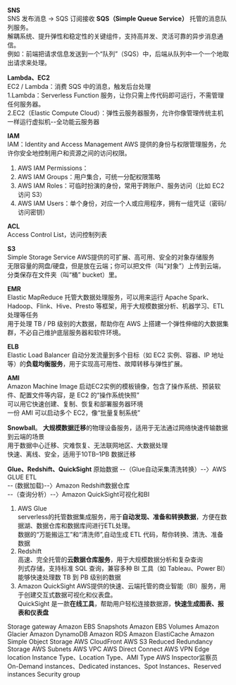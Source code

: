 **SNS**  
SNS 发布消息 → SQS 订阅接收
**SQS（Simple Queue Service）** 
托管的消息队列服务。  
解耦系统、提升弹性和稳定性的关键组件，支持高并发、灵活可靠的异步消息通信。  
例如：前端把请求信息发送到一个“队列”（SQS）中，后端从队列中一个一个地取出请求来处理。  


**Lambda、EC2**  
EC2 / Lambda：消费 SQS 中的消息，触发后台处理  
1.Lambda：Serverless Function 服务，让你只需上传代码即可运行，不需管理任何服务器。  
2.EC2（Elastic Compute Cloud）：弹性云服务器服务，允许你像管理传统主机一样运行虚拟机--全功能云服务器  


**IAM**  
IAM：Identity and Access Management AWS 提供的身份与权限管理服务，允许你安全地控制用户和资源之间的访问权限。  
1. AWS IAM Permissions：  
2. AWS IAM Groups：用户集合，可统一分配权限策略  
3. AWS IAM Roles：可临时扮演的身份，常用于跨账户、服务访问（比如 EC2 访问 S3）  
4. AWS IAM Users：单个身份，对应一个人或应用程序，拥有一组凭证（密码/访问密钥）  


**ACL**  
Access Control List，访问控制列表


**S3**  
Simple Storage Service  AWS提供的可扩展、高可用、安全的对象存储服务  
无限容量的网盘/硬盘，但是放在云端；你可以把文件（叫“对象”）上传到云端，分类保存在文件夹（叫“桶” bucket）里。 


**EMR**  
Elastic MapReduce 托管大数据处理服务，可以用来运行 Apache Spark、Hadoop、Flink、Hive、Presto 等框架，用于大规模数据分析、机器学习、ETL 处理等任务  
用于处理 TB / PB 级别的大数据，帮助你在 AWS 上搭建一个弹性伸缩的大数据集群，不必自己维护底层服务器和软件环境。  


**ELB**  
Elastic Load Balancer 自动分发流量到多个目标（如 EC2 实例、容器、IP 地址等）的**负载均衡服务**，用于实现高可用性、故障转移与弹性扩展。


**AMI**  
Amazon Machine Image 启动EC2实例的模板镜像，包含了操作系统、预装软件、配置文件等内容，是 EC2 的“操作系统快照”  
可以用它快速创建、复制、恢复和部署服务器环境  
一份 AMI 可以启动多个 EC2，像“批量复制系统”  


**Snowball**。
**大规模数据迁移**的物理设备服务，适用于无法通过网络快速传输数据到云端的场景  
用于数据中心迁移、灾难恢复、无法联网地区、大数据处理  
快速、离线、安全，适用于10TB–1PB 数据迁移  

**Glue、Redshift、QuickSight** 
原始数据 --（Glue自动采集清洗转换）--〉AWS GLUE ETL  
        -- (数据加载)--〉Amazon Redshift数据仓库  
        --（查询分析）--〉Amazon QuickSight可视化和BI  

1. AWS Glue  
serverless的托管数据集成服务，用于**自动发现、准备和转换数据**，方便在数据湖、数据仓库和数据库间进行ETL处理。  
数据的“万能搬运工”和“清洗师”,自动生成 ETL 代码，帮你转换、清洗、准备数据  
2. Redshift  
高速、完全托管的**云数据仓库服务**，用于大规模数据分析和复杂查询  
列式存储，支持标准 SQL 查询，兼容多种 BI 工具（如 Tableau、Power BI）  
能够快速处理数 TB 到 PB 级别的数据  
3. Amazon QuickSight
AWS提供的快速、云端托管的商业智能（BI）服务，用于创建交互式数据可视化和仪表盘。  
QuickSight 是一款**在线工具**，帮助用户轻松连接数据源，**快速生成图表、报表和仪表盘**  





Storage gateway
Amazon EBS Snapshots
Amazon EBS Volumes
Amazon Glacier
Amazon DynamoDB
Amazon RDS
Amazon ElastiCache
Amazon Simple Object Storage
AWS CloudFront
AWS S3 Reduced Redundancy Storage
AWS Subnets
AWS VPC
AWS Direct Connect
AWS VPN
Edge location
Instance Type、Location Type、AMI Type
AWS Inspector监察员
On-Demand instances、Dedicated instances、Spot Instances、Reserved instances
Security group





